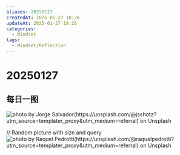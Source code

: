 ```yaml
---
aliases: 20250127
createdAt: 2025-01-27 18:26
updateAt: 2025-01-27 18:26
categories:
  - Mindset
tags:
  - Mindset/Reflection
---
```

# 20250127


## 每日一图
![photo by Jorge Salvador(https://unsplash.com/@jsshotz?utm_source=templater_proxy&utm_medium=referral) on Unsplash](https://images.unsplash.com/photo-1597211165861-29ef11229300?crop=entropy&cs=srgb&fm=jpg&ixid=M3w2NDU1OTF8MHwxfHJhbmRvbXx8fHx8fHx8fDE3Mzc5NzM2MDB8&ixlib=rb-4.0.3&q=85&w=800&h=600)

// Random picture with size and query
![photo by Raquel Pedrotti(https://unsplash.com/@raquelpedrotti?utm_source=templater_proxy&utm_medium=referral) on Unsplash](https://images.unsplash.com/photo-1534030665069-90e016e995e5?crop=entropy&cs=srgb&fm=jpg&ixid=M3w2NDU1OTF8MHwxfHJhbmRvbXx8fHx8fHx8fDE3Mzc5NzM2MDB8&ixlib=rb-4.0.3&q=85&w=800&h=800)
